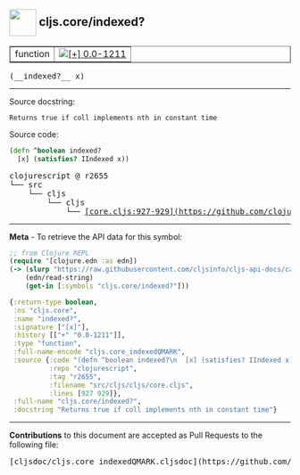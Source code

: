 ## <img width="48px" valign="middle" src="http://i.imgur.com/Hi20huC.png"> cljs.core/indexed?

 <table border="1">
<tr>

<td>function</td>
<td><a href="https://github.com/cljsinfo/cljs-api-docs/tree/0.0-1211"><img valign="middle" alt="[+] 0.0-1211" src="https://img.shields.io/badge/+-0.0--1211-lightgrey.svg"></a> </td>
</tr>
</table>

 <samp>
(__indexed?__ x)<br>
</samp>

---




Source docstring:

```
Returns true if coll implements nth in constant time
```

Source code:

```clj
(defn ^boolean indexed?
  [x] (satisfies? IIndexed x))
```

 <pre>
clojurescript @ r2655
└── src
    └── cljs
        └── cljs
            └── <ins>[core.cljs:927-929](https://github.com/clojure/clojurescript/blob/r2655/src/cljs/cljs/core.cljs#L927-L929)</ins>
</pre>


---

__Meta__ - To retrieve the API data for this symbol:

```clj
;; from Clojure REPL
(require '[clojure.edn :as edn])
(-> (slurp "https://raw.githubusercontent.com/cljsinfo/cljs-api-docs/catalog/cljs-api.edn")
    (edn/read-string)
    (get-in [:symbols "cljs.core/indexed?"]))
```

```clj
{:return-type boolean,
 :ns "cljs.core",
 :name "indexed?",
 :signature ["[x]"],
 :history [["+" "0.0-1211"]],
 :type "function",
 :full-name-encode "cljs.core_indexedQMARK",
 :source {:code "(defn ^boolean indexed?\n  [x] (satisfies? IIndexed x))",
          :repo "clojurescript",
          :tag "r2655",
          :filename "src/cljs/cljs/core.cljs",
          :lines [927 929]},
 :full-name "cljs.core/indexed?",
 :docstring "Returns true if coll implements nth in constant time"}

```

---

__Contributions__ to this document are accepted as Pull Requests to the following file:

 <pre>
[cljsdoc/cljs.core_indexedQMARK.cljsdoc](https://github.com/cljsinfo/cljs-api-docs/blob/master/cljsdoc/cljs.core_indexedQMARK.cljsdoc)
</pre>

